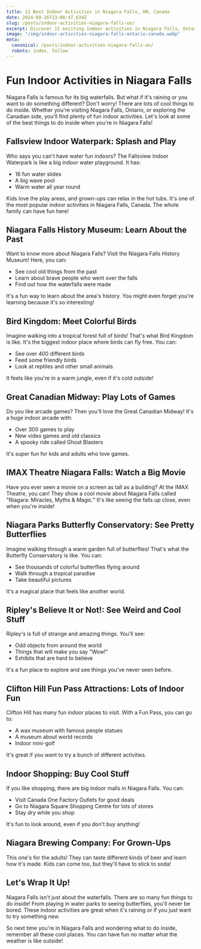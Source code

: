 ```yaml
---
title: 11 Best Indoor Activities in Niagara Falls, ON, Canada
date: 2024-09-16T13:08:47.634Z
slug: /posts/indoor-activities-niagara-falls-on/
excerpt: Discover 11 exciting indoor activities in Niagara Falls, Ontario. From waterparks to museums, find the best things to do in Niagara Falls, Canada, rain or shine!
image: "/img/indoor-activities-niagara-falls-ontario-canada.webp"
meta:
  canonical: /posts/indoor-activities-niagara-falls-on/
  robots: index, follow
---
```


# Fun Indoor Activities in Niagara Falls

Niagara Falls is famous for its big waterfalls. But what if it's raining or you want to do something different? Don't worry! There are lots of cool things to do inside. Whether you're visiting Niagara Falls, Ontario, or exploring the Canadian side, you'll find plenty of fun indoor activities. Let's look at some of the best things to do inside when you're in Niagara Falls!

## Fallsview Indoor Waterpark: Splash and Play

Who says you can't have water fun indoors? The Fallsview Indoor Waterpark is like a big indoor water playground. It has:

- 16 fun water slides
- A big wave pool
- Warm water all year round

Kids love the play areas, and grown-ups can relax in the hot tubs. It's one of the most popular indoor activities in Niagara Falls, Canada. The whole family can have fun here!

## Niagara Falls History Museum: Learn About the Past

Want to know more about Niagara Falls? Visit the Niagara Falls History Museum! Here, you can:

- See cool old things from the past
- Learn about brave people who went over the falls
- Find out how the waterfalls were made

It's a fun way to learn about the area's history. You might even forget you're learning because it's so interesting!

## Bird Kingdom: Meet Colorful Birds

Imagine walking into a tropical forest full of birds! That's what Bird Kingdom is like. It's the biggest indoor place where birds can fly free. You can:

- See over 400 different birds
- Feed some friendly birds
- Look at reptiles and other small animals

It feels like you're in a warm jungle, even if it's cold outside!

## Great Canadian Midway: Play Lots of Games

Do you like arcade games? Then you'll love the Great Canadian Midway! It's a huge indoor arcade with:

- Over 300 games to play
- New video games and old classics
- A spooky ride called Ghost Blasters

It's super fun for kids and adults who love games.

## IMAX Theatre Niagara Falls: Watch a Big Movie

Have you ever seen a movie on a screen as tall as a building? At the IMAX Theatre, you can! They show a cool movie about Niagara Falls called "Niagara: Miracles, Myths & Magic." It's like seeing the falls up close, even when you're inside!

## Niagara Parks Butterfly Conservatory: See Pretty Butterflies

Imagine walking through a warm garden full of butterflies! That's what the Butterfly Conservatory is like. You can:

- See thousands of colorful butterflies flying around
- Walk through a tropical paradise
- Take beautiful pictures

It's a magical place that feels like another world.

## Ripley's Believe It or Not!: See Weird and Cool Stuff

Ripley's is full of strange and amazing things. You'll see:

- Odd objects from around the world
- Things that will make you say "Wow!"
- Exhibits that are hard to believe

It's a fun place to explore and see things you've never seen before.

## Clifton Hill Fun Pass Attractions: Lots of Indoor Fun

Clifton Hill has many fun indoor places to visit. With a Fun Pass, you can go to:

- A wax museum with famous people statues
- A museum about world records
- Indoor mini-golf

It's great if you want to try a bunch of different activities.

## Indoor Shopping: Buy Cool Stuff

If you like shopping, there are big indoor malls in Niagara Falls. You can:

- Visit Canada One Factory Outlets for good deals
- Go to Niagara Square Shopping Centre for lots of stores
- Stay dry while you shop

It's fun to look around, even if you don't buy anything!

## Niagara Brewing Company: For Grown-Ups

This one's for the adults! They can taste different kinds of beer and learn how it's made. Kids can come too, but they'll have to stick to soda!

## Let's Wrap It Up!

Niagara Falls isn't just about the waterfalls. There are so many fun things to do inside! From playing in water parks to seeing butterflies, you'll never be bored. These indoor activities are great when it's raining or if you just want to try something new.

So next time you're in Niagara Falls and wondering what to do inside, remember all these cool places. You can have fun no matter what the weather is like outside!
